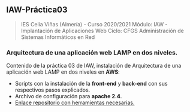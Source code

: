 ## IAW-Práctica03
> IES Celia Viñas (Almería) - Curso 2020/2021 
> Módulo: IAW - Implantación de Aplicaciones Web 
> Ciclo: CFGS Administración de Sistemas Informáticos en Red 
### Arquitectura de una aplicación web LAMP en dos niveles.
Contenido de la práctica 03 de IAW, instalación de Arquitectura de una aplicación web LAMP en dos niveles en **AWS**:


- Scripts con la instalación de la **front-end** y **back-end** con sus respectivos pasos explicados.
- Archivo de configuración para **apache 2.4**.
- [Enlace repositorio con herramientas necesarias.][GitHub]





[GitHub]: https://github.com/jacobo87/IAW-Practica03